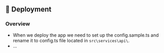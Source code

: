 ## 🚀 Deployment

### Overview
* When we deploy the app we need to set up the config.sample.ts and rename it to config.ts 
  file located in ```src\services\api\```.
* ...
